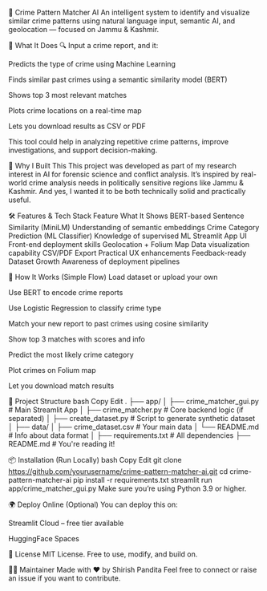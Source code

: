 🧠 Crime Pattern Matcher AI
An intelligent system to identify and visualize similar crime patterns using natural language input, semantic AI, and geolocation — focused on Jammu & Kashmir.

🚀 What It Does
🔍 Input a crime report, and it:

Predicts the type of crime using Machine Learning

Finds similar past crimes using a semantic similarity model (BERT)

Shows top 3 most relevant matches

Plots crime locations on a real-time map

Lets you download results as CSV or PDF

This tool could help in analyzing repetitive crime patterns, improve investigations, and support decision-making.

🎯 Why I Built This
This project was developed as part of my research interest in AI for forensic science and conflict analysis.
It’s inspired by real-world crime analysis needs in politically sensitive regions like Jammu & Kashmir.
And yes, I wanted it to be both technically solid and practically useful.

🛠️ Features & Tech Stack
Feature	What It Shows
BERT-based Sentence Similarity (MiniLM)	Understanding of semantic embeddings
Crime Category Prediction (ML Classifier)	Knowledge of supervised ML
Streamlit App UI	Front-end deployment skills
Geolocation + Folium Map	Data visualization capability
CSV/PDF Export	Practical UX enhancements
Feedback-ready Dataset Growth	Awareness of deployment pipelines

🧩 How It Works (Simple Flow)
Load dataset or upload your own

Use BERT to encode crime reports

Use Logistic Regression to classify crime type

Match your new report to past crimes using cosine similarity

Show top 3 matches with scores and info

Predict the most likely crime category

Plot crimes on Folium map

Let you download match results

📁 Project Structure
bash
Copy
Edit
.
├── app/
│   ├── crime_matcher_gui.py        # Main Streamlit App
│   ├── crime_matcher.py            # Core backend logic (if separated)
│   ├── create_dataset.py           # Script to generate synthetic dataset
│
├── data/
│   ├── crime_dataset.csv           # Your main data
│   └── README.md                   # Info about data format
│
├── requirements.txt                # All dependencies
├── README.md                       # You're reading it!

📦 Installation (Run Locally)
bash
Copy
Edit
git clone https://github.com/yourusername/crime-pattern-matcher-ai.git
cd crime-pattern-matcher-ai
pip install -r requirements.txt
streamlit run app/crime_matcher_gui.py
Make sure you’re using Python 3.9 or higher.

🌍 Deploy Online (Optional)
You can deploy this on:

Streamlit Cloud – free tier available

HuggingFace Spaces

📜 License
MIT License. Free to use, modify, and build on.

🙋‍♂️ Maintainer
Made with ❤️ by Shirish Pandita
Feel free to connect or raise an issue if you want to contribute.

